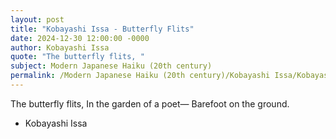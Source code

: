 ```yaml
---
layout: post
title: "Kobayashi Issa - Butterfly Flits"
date: 2024-12-30 12:00:00 -0000
author: Kobayashi Issa
quote: "The butterfly flits, "
subject: Modern Japanese Haiku (20th century)
permalink: /Modern Japanese Haiku (20th century)/Kobayashi Issa/Kobayashi Issa - Butterfly Flits
---
```


The butterfly flits, 
In the garden of a poet—
Barefoot on the ground.

- Kobayashi Issa
